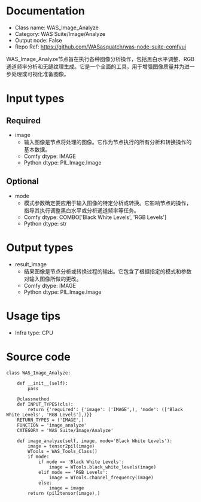 # Documentation
- Class name: WAS_Image_Analyze
- Category: WAS Suite/Image/Analyze
- Output node: False
- Repo Ref: https://github.com/WASasquatch/was-node-suite-comfyui

WAS_Image_Analyze节点旨在执行各种图像分析操作，包括黑白水平调整、RGB通道频率分析和无缝纹理生成。它是一个全面的工具，用于增强图像质量并为进一步处理或可视化准备图像。

# Input types
## Required
- image
    - 输入图像是节点将处理的图像。它作为节点执行的所有分析和转换操作的基本数据。
    - Comfy dtype: IMAGE
    - Python dtype: PIL.Image.Image
## Optional
- mode
    - 模式参数确定要应用于输入图像的特定分析或转换。它影响节点的操作，指导其执行调整黑白水平或分析通道频率等任务。
    - Comfy dtype: COMBO['Black White Levels', 'RGB Levels']
    - Python dtype: str

# Output types
- result_image
    - 结果图像是节点分析或转换过程的输出。它包含了根据指定的模式和参数对输入图像所做的更改。
    - Comfy dtype: IMAGE
    - Python dtype: PIL.Image.Image

# Usage tips
- Infra type: CPU

# Source code
```
class WAS_Image_Analyze:

    def __init__(self):
        pass

    @classmethod
    def INPUT_TYPES(cls):
        return {'required': {'image': ('IMAGE',), 'mode': (['Black White Levels', 'RGB Levels'],)}}
    RETURN_TYPES = ('IMAGE',)
    FUNCTION = 'image_analyze'
    CATEGORY = 'WAS Suite/Image/Analyze'

    def image_analyze(self, image, mode='Black White Levels'):
        image = tensor2pil(image)
        WTools = WAS_Tools_Class()
        if mode:
            if mode == 'Black White Levels':
                image = WTools.black_white_levels(image)
            elif mode == 'RGB Levels':
                image = WTools.channel_frequency(image)
            else:
                image = image
        return (pil2tensor(image),)
```